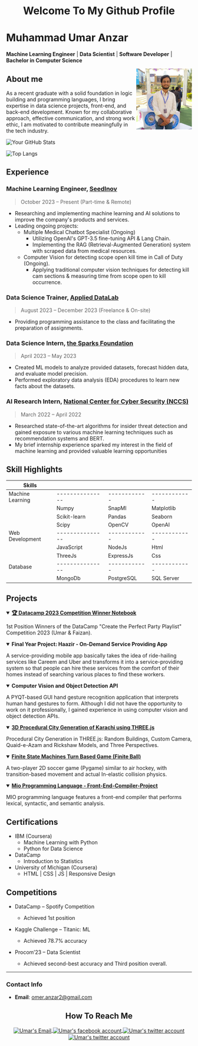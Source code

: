 <h1 align="center">Welcome To My Github Profile</h1>

# Muhammad Umar Anzar
**Machine Learning Engineer** | **Data Scientist** | **Software Developer** | **Bachelor in Computer Science**

<img align="right" width="30%" alt="my profile picture" src="images_icons/IMG20230309134318.jpg">

## About me
As a recent graduate with a solid foundation in logic building and programming languages, I bring expertise in data science
projects, front-end, and back-end development. Known for my collaborative approach, effective communication, and strong
work ethic, I am motivated to contribute meaningfully in the tech industry.

![Your GitHub Stats](https://github-readme-stats.vercel.app/api?username=umar-anzar&show_icons=true&theme=tokyonight)

![Top Langs](https://github-readme-stats.vercel.app/api/top-langs/?username=umar-anzar&langs_count=8&layout=compact&theme=tokyonight)

## Experience

### Machine Learning Engineer, [SeedInov](https://seedinov.com)
> October 2023 – Present (Part-time & Remote)
- Researching and implementing machine learning and AI solutions to improve the company's products and services.
- Leading ongoing projects:
  - Multiple Medical Chatbot Specialist (Ongoing)
    - Utilizing OpenAI's GPT-3.5 fine-tuning API & Lang Chain.
    - Implementing the RAG (Retrieval-Augmented Generation) system with scraped data from medical resources.
  - Computer Vision for detecting scope open kill time in Call of Duty (Ongoing).
    - Applying traditional computer vision techniques for detecting kill cam sections & measuring time from scope open to kill occurrence.


### Data Science Trainer, [Applied DataLab](http://applieddatalab.com)
> August 2023 – December 2023 (Freelance & On-site)
- Providing programming assistance to the class and facilitating the preparation of assignments.

### Data Science Intern, [the Sparks Foundation](https://www.thesparksfoundationsingapore.org)
> April 2023 – May 2023
- Created ML models to analyze provided datasets, forecast hidden data, and
evaluate model precision.
- Performed exploratory data analysis (EDA) procedures to learn new facts about
the datasets.

### AI Research Intern, [National Center for Cyber Security (NCCS)](https://www.nccs.pk)
> March 2022 – April 2022
- Researched state-of-the-art algorithms for insider threat detection and gained
exposure to various machine learning techniques such as recommendation
systems and BERT.
- My brief internship experience sparked my interest in the field of machine
learning and provided valuable learning opportunities


## Skill Highlights

| Skills           |               |            |            |
|------------------|---------------|------------|------------|
| Machine Learning |---------------|------------|------------|
|                  | Numpy         | SnapMl     | Matplotlib |
|                  | Scikit-learn  | Pandas     | Seaborn    |
|                  | Scipy         | OpenCV     | OpenAI     |
| Web Development  |---------------|------------|------------|
|                  | JavaScript    | NodeJs     | Html       |
|                  | ThreeJs       | ExpressJs  | Css        |
| Database         |---------------|------------|------------|
|                  | MongoDb       | PostgreSQL | SQL Server |



## Projects

<details open>
  <summary>
    <a href="https://github.com/umar-anzar/datacamp-spotify-competition"  target="_blank"> 
      <b>🏆 Datacamp 2023 Competition Winner Notebook</b>
    </a>
  </summary>
  <p>1st Position Winners of the DataCamp "Create the Perfect Party Playlist" Competition 2023 (Umar & Faizan).</p>
</details>

<details open>
  <summary><b>Final Year Project: Haazir - On-Demand Service Providing App</b></summary>
  <p>A service-providing mobile app basically takes the idea of ride-hailing services like Careem and Uber and transforms it into a service-providing system so that people can hire these services from the comfort of their homes instead of searching various places to find these workers.</p>
</details>

<details open>
  <summary><b>Computer Vision and Object Detection API</b></summary>
  <p>A PYQT-based GUI hand gesture recognition application that interprets human hand gestures to form. Although I did not have the opportunity to work on it professionally, I gained experience in using computer vision and object detection APIs.</p>
</details>

<details open>
  <summary>
    <a href="https://github.com/umar-anzar/karachi-city-computer-graphics"  target="_blank">
      <b>3D Procedural City Generation of Karachi using THREE.js </b>
    </a>
  </summary>
  <p>Procedural City Generation in THREE.js: Random Buildings, Custom Camera, Quaid-e-Azam and Rickshaw Models, and Three Perspectives.</p>
</details>

<details open>
  <summary>
    <a href="https://github.com/umar-anzar/finite-ball-the-game"  target="_blank">
      <b>Finite State Machines Turn Based Game (Finite Ball)</b>
    </a>
  </summary>
  <p>A two-player 2D soccer game (Pygame) similar to air hockey, with transition-based movement and actual In-elastic collision physics.</p>
</details>

<details open>
  <summary>
    <a href="https://github.com/umar-anzar/Front-End-Compiler-Project"  target="_blank">
      <b>Mio Programming Language - Front-End-Compiler-Project</b>
    </a>
  </summary>
  <p>MIO programming language features a front-end compiler that performs lexical, syntactic, and semantic analysis.</p>
</details>

## Certifications

- IBM (Coursera)
  - Machine Learning with Python
  - Python for Data Science
- DataCamp
  - Introduction to Statistics
- University of Michigan (Coursera)
  - HTML | CSS | JS | Responsive Design

## Competitions

- DataCamp – Spotify Competition
  - Achieved 1st position

- Kaggle Challenge – Titanic: ML
  - Achieved 78.7% accuracy

- Procom’23 – Data Scientist
  - Achieved second-best accuracy and Third position overall. 

<hr>

### Contact Info
- **Email**: omer.anzar2@gmail.com

<h2 align="center">How To Reach Me</h2>
<div align ="center">
  <a href="mailto:omer.anzar2@gmail.com" target="_blank" title="gmail">
    <image align="center" src="images_icons/gmail.png" width="7%" alt="Umar's Email">
  </a>
  <a href="https://www.facebook.com/omer.anzar.7/" target="_blank" title="facebook">
    <image align="center" src="images_icons/facebook-social-logo.png" width="7%" alt="Umar's facebook account">
  </a>
  <a href="https://twitter.com/paradox_omer" target="_blank" title="twitter">
    <image align="center" src="images_icons/twitter.png" width="7%" alt="Umar's twitter account">
  </a>
   <a  target="_blank" href="https://www.linkedin.com/in/umar-anzar" title="linkedin">
    <image align="center" src="images_icons/linkedin.png" width="7%" alt="Umar's twitter account">
  </a>  
</div>
